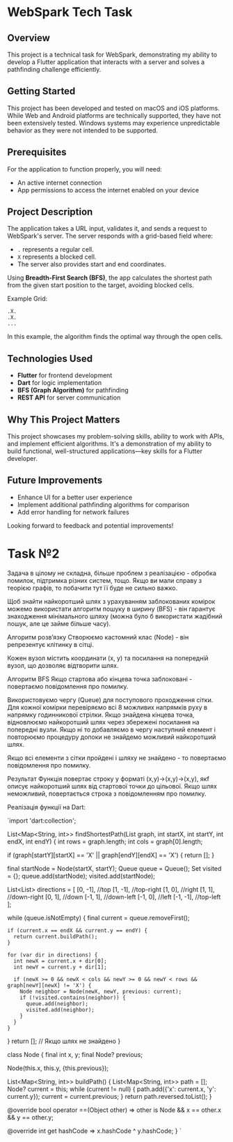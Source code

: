 # WebSpark Tech Task

## Overview
This project is a technical task for WebSpark, demonstrating my ability to develop a Flutter application that interacts with a server and solves a pathfinding challenge efficiently.

## Getting Started
This project has been developed and tested on macOS and iOS platforms. While Web and Android platforms are technically supported, they have not been extensively tested. Windows systems may experience unpredictable behavior as they were not intended to be supported.

## Prerequisites
For the application to function properly, you will need:
 - An active internet connection
 - App permissions to access the internet enabled on your device

## Project Description
The application takes a URL input, validates it, and sends a request to WebSpark's server. The server responds with a grid-based field where:
* `.` represents a regular cell.
* `X` represents a blocked cell.
* The server also provides start and end coordinates.

Using **Breadth-First Search (BFS)**, the app calculates the shortest path from the given start position to the target, avoiding blocked cells.

Example Grid:

```
.X.
.X.
...
```

In this example, the algorithm finds the optimal way through the open cells.

## Technologies Used
* **Flutter** for frontend development
* **Dart** for logic implementation
* **BFS (Graph Algorithm)** for pathfinding
* **REST API** for server communication

## Why This Project Matters
This project showcases my problem-solving skills, ability to work with APIs, and implement efficient algorithms. It's a demonstration of my ability to build functional, well-structured applications—key skills for a Flutter developer.

## Future Improvements
* Enhance UI for a better user experience
* Implement additional pathfinding algorithms for comparison
* Add error handling for network failures

Looking forward to feedback and potential improvements!




# Task №2
Задача в цілому не складна, більше проблем з реалізацією - обробка помилок, підтримка різних систем, тощо. Якщо ви мали справу з теорією графів, то побачити тут її буде не сильно важко.

Щоб знайти найкоротший шлях з урахуванням заблокованих комірок можемо використати алгоритм пошуку в ширину (BFS) - він гарантує знаходження мінімального шляху (можна було б використати жадібний пошук, але це займе більше часу).

Алгоритм розв’язку
Створюємо кастомний клас (Node) - він репрезентує клітинку в сітці.

Кожен вузол містить координати (x, y) та посилання на попередній вузол, що дозволяє відтворити шлях.

Алгоритм BFS
Якщо стартова або кінцева точка заблоковані - повертаємо повідомлення про помилку.

Використовуємо чергу (Queue<Node>) для поступового проходження сітки.
Для кожної комірки перевіряємо всі 8 можливих напрямків руху в напрямку годинникової стрілки.
Якщо знайдена кінцева точка, відновлюємо найкоротший шлях через збережені посилання на попередні вузли.
Якщо ні то добавляємо в чергу наступний елемент і повторюємо процедуру допоки не знайдемо можливий найкоротший шлях.

Якщо всі елементи з сітки пройдені і шляху не знайдено - то повертаємо повідомлення про помилку.

Результат
Функція повертає строку у форматі (x,y)->(x,y)->(x,y), якf описує найкоротший шлях від стартової точки до цільової. Якщо шлях неможливий, повертається строка з повідомленням про помилку.



Реалізація функції на Dart:

`import 'dart:collection';

List<Map<String, int>> findShortestPath(List<String> graph, int startX, int startY, int endX, int endY) {
  int rows = graph.length;
  int cols = graph[0].length;

  if (graph[startY][startX] == 'X' || graph[endY][endX] == 'X') {
    return [];
  }

  final startNode = Node(startX, startY);
  Queue<Node> queue = Queue();
  Set<Node> visited = {};
  queue.add(startNode);
  visited.add(startNode);

  List<List<int>> directions = [
    [0, -1],    //top
    [1, -1],    //top-right
    [1, 0],     //right
    [1, 1],     //down-right
    [0, 1],     //down
    [-1, 1],    //down-left
    [-1, 0],    //left
    [-1, -1],   //top-left
  ];

  while (queue.isNotEmpty) {
    final current = queue.removeFirst();

    if (current.x == endX && current.y == endY) {
      return current.buildPath();
    }

    for (var dir in directions) {
      int newX = current.x + dir[0];
      int newY = current.y + dir[1];
      
      if (newX >= 0 && newX < cols && newY >= 0 && newY < rows && graph[newY][newX] != 'X') {
        Node neighbor = Node(newX, newY, previous: current);
        if (!visited.contains(neighbor)) {
          queue.add(neighbor);
          visited.add(neighbor);
        }
      }
    }
  }
  return []; // Якщо шлях не знайдено
}

class Node {
  final int x, y;
  final Node? previous;

  Node(this.x, this.y, {this.previous});

  List<Map<String, int>> buildPath() {
    List<Map<String, int>> path = [];
    Node? current = this;
    while (current != null) {
      path.add({'x': current.x, 'y': current.y});
      current = current.previous;
    }
    return path.reversed.toList();
  }

  @override
  bool operator ==(Object other) => other is Node && x == other.x && y == other.y;

  @override
  int get hashCode => x.hashCode ^ y.hashCode;
}
`